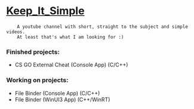 # [Keep_It_Simple](https://www.youtube.com/channel/UC_tSjOeDFg-myGAz2GXWdoA)

        A youtube channel with short, straight to the subject and simple videos.
        At least that's what I am looking for :)
        
### Finished projects:
- CS GO External Cheat (Console App) (C/C++)

### Working on projects:
- File Binder (Console App) (C/C++)
- File Binder (WinUI3 App) (C++/WinRT)
